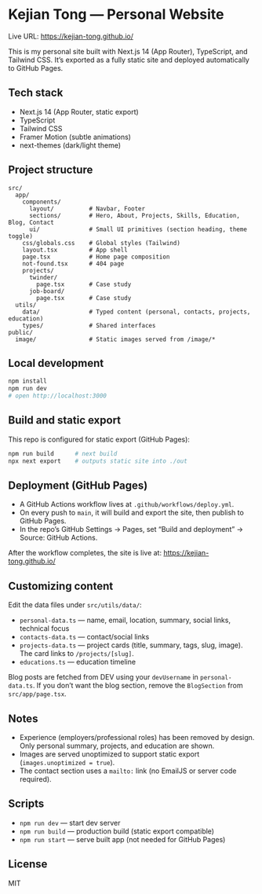 # Kejian Tong — Personal Website

Live URL: <https://kejian-tong.github.io/>

This is my personal site built with Next.js 14 (App Router), TypeScript, and Tailwind CSS. It’s exported as a fully static site and deployed automatically to GitHub Pages.

## Tech stack

- Next.js 14 (App Router, static export)
- TypeScript
- Tailwind CSS
- Framer Motion (subtle animations)
- next-themes (dark/light theme)

## Project structure

```text
src/
  app/
    components/
      layout/          # Navbar, Footer
      sections/        # Hero, About, Projects, Skills, Education, Blog, Contact
      ui/              # Small UI primitives (section heading, theme toggle)
    css/globals.css    # Global styles (Tailwind)
    layout.tsx         # App shell
    page.tsx           # Home page composition
    not-found.tsx      # 404 page
    projects/
      twinder/
        page.tsx       # Case study
      job-board/
        page.tsx       # Case study
  utils/
    data/              # Typed content (personal, contacts, projects, education)
    types/             # Shared interfaces
public/
  image/               # Static images served from /image/*
```

## Local development

```bash
npm install
npm run dev
# open http://localhost:3000
```

## Build and static export

This repo is configured for static export (GitHub Pages):

```bash
npm run build      # next build
npx next export    # outputs static site into ./out
```

## Deployment (GitHub Pages)

- A GitHub Actions workflow lives at `.github/workflows/deploy.yml`.
- On every push to `main`, it will build and export the site, then publish to GitHub Pages.
- In the repo’s GitHub Settings → Pages, set “Build and deployment” → Source: GitHub Actions.

After the workflow completes, the site is live at: <https://kejian-tong.github.io/>

## Customizing content

Edit the data files under `src/utils/data/`:

- `personal-data.ts` — name, email, location, summary, social links, technical focus
- `contacts-data.ts` — contact/social links
- `projects-data.ts` — project cards (title, summary, tags, slug, image). The card links to `/projects/[slug]`.
- `educations.ts` — education timeline

Blog posts are fetched from DEV using your `devUsername` in `personal-data.ts`. If you don’t want the blog section, remove the `BlogSection` from `src/app/page.tsx`.

## Notes

- Experience (employers/professional roles) has been removed by design. Only personal summary, projects, and education are shown.
- Images are served unoptimized to support static export (`images.unoptimized = true`).
- The contact section uses a `mailto:` link (no EmailJS or server code required).

## Scripts

- `npm run dev` — start dev server
- `npm run build` — production build (static export compatible)
- `npm run start` — serve built app (not needed for GitHub Pages)

## License

MIT
